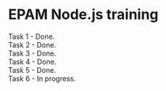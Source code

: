 # EPAM Node.js training

Task 1 - Done.\
Task 2 - Done.\
Task 3 - Done.\
Task 4 - Done.\
Task 5 - Done.\
Task 6 - In progress.